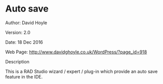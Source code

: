 # Auto save

Author: David Hoyle

Version: 2.0

Date: 18 Dec 2016

Web Page: http://www.davidghoyle.co.uk/WordPress/?page_id=918



Description

This is a RAD Studio wizard / expert / plug-in which provide an auto save feature in the IDE.
